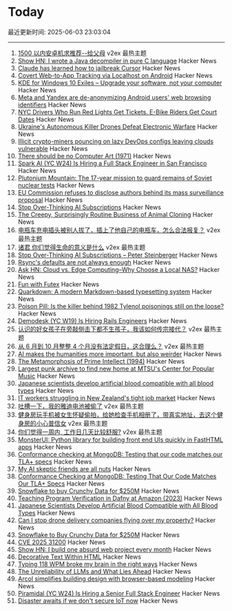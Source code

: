 # Today

最近更新时间: 2025-06-03 23:03:04

--- 
1. [1500 以内安卓机求推荐--给父母](https://www.v2ex.com/t/1136006) v2ex 最热主题
2. [Show HN: I wrote a Java decompiler in pure C language](https://github.com/neocanable/garlic) Hacker News
3. [Claude has learned how to jailbreak Cursor](https://forum.cursor.com/t/important-claude-has-learned-how-to-jailbreak-cursor/96702) Hacker News
4. [Covert Web-to-App Tracking via Localhost on Android](https://localmess.github.io/) Hacker News
5. [KDE for Windows 10 Exiles – Upgrade your software, not your computer](https://kde.org/for/w10-exiles/) Hacker News
6. [Meta and Yandex are de-anonymizing Android users' web browsing identifiers](https://arstechnica.com/security/2025/06/headline-to-come/) Hacker News
7. [NYC Drivers Who Run Red Lights Get Tickets. E-Bike Riders Get Court Dates](https://www.nytimes.com/2025/05/24/nyregion/ebikes-scooters-cyclists-nyc.html) Hacker News
8. [Ukraine's Autonomous Killer Drones Defeat Electronic Warfare](https://spectrum.ieee.org/ukraine-killer-drones) Hacker News
9. [Illicit crypto-miners pouncing on lazy DevOps configs leaving clouds vulnerable](https://www.theregister.com/2025/06/03/illicit_miners_hashicorp_tools/) Hacker News
10. [There should be no Computer Art (1971)](https://dam.org/museum/essays_ui/essays/there-should-be-no-computer-art/) Hacker News
11. [Spark AI (YC W24) Is Hiring a Full Stack Engineer in San Francisco](https://www.ycombinator.com/companies/spark/jobs/kDeJlPK-software-engineer-full-stack) Hacker News
12. [Plutonium Mountain: The 17-year mission to guard remains of Soviet nuclear tests](https://www.belfercenter.org/publication/plutonium-mountain-inside-17-year-mission-secure-legacy-soviet-nuclear-testing) Hacker News
13. [EU Commission refuses to disclose authors behind its mass surveillance proposal](https://old.reddit.com/r/europe/comments/1l2655n/the_eu_commission_refuses_to_disclose_the/) Hacker News
14. [Stop Over-Thinking AI Subscriptions](https://steipete.me/posts/2025/stop-overthinking-ai-subscriptions) Hacker News
15. [The Creepy, Surprisingly Routine Business of Animal Cloning](https://www.theatlantic.com/magazine/archive/2025/07/animal-cloning-industry/682892/) Hacker News
16. [电瓶车充电插头被别人拔了，插上了他自己的电瓶车，怎么合法报复？](https://www.v2ex.com/t/1135999) v2ex 最热主题
17. [诸君 你们觉得生命的意义是什么](https://www.v2ex.com/t/1135968) v2ex 最热主题
18. [Stop Over-Thinking AI Subscriptions – Peter Steinberger](https://steipete.me/posts/2025/stop-overthinking-ai-subscriptions) Hacker News
19. [Rsync's defaults are not always enough](https://rachelbythebay.com/w/2025/05/31/sync/) Hacker News
20. [Ask HN: Cloud vs. Edge Computing–Why Choose a Local NAS?](https://news.ycombinator.com/item?id=44167922) Hacker News
21. [Fun with Futex](https://blog.fredrb.com/2025/06/02/futex-fun/) Hacker News
22. [Quarkdown: A modern Markdown-based typesetting system](https://github.com/iamgio/quarkdown) Hacker News
23. [Poison Pill: Is the killer behind 1982 Tylenol poisonings still on the loose?](https://www.trulyadventure.us/poison-pill) Hacker News
24. [Demodesk (YC W19) Is Hiring Rails Engineers](https://demodesk.com/careers) Hacker News
25. [认识的好女孩子在旁敲侧击下都不生孩子，我该如何传宗接代？](https://www.v2ex.com/t/1135972) v2ex 最热主题
26. [从 6 月到 10 月整整 4 个月没有法定假日，这合理么？](https://www.v2ex.com/t/1135952) v2ex 最热主题
27. [AI makes the humanities more important, but also weirder](https://resobscura.substack.com/p/ai-makes-the-humanities-more-important) Hacker News
28. [The Metamorphosis of Prime Intellect (1994)](https://localroger.com/prime-intellect/mopiall.html) Hacker News
29. [Largest punk archive to find new home at MTSU's Center for Popular Music](https://mtsunews.com/worlds-largest-punk-archive-moves-to-center-for-popular-music/) Hacker News
30. [Japanese scientists develop artificial blood compatible with all blood types](https://www.tokyoweekender.com/entertainment/tech-trends/japanese-scientists-develop-artificial-blood/) Hacker News
31. [IT workers struggling in New Zealand's tight job market](https://www.rnz.co.nz/news/chinese/562914/it-workers-struggling-in-new-zealand-s-tight-job-market) Hacker News
32. [吐槽一下，我的雅迪电池被偷了](https://www.v2ex.com/t/1135924) v2ex 最热主题
33. [健身房玩手机被女生怀疑偷拍，给她检查手机相册了，带真实地址，去这个健身房的小心普信女](https://www.v2ex.com/t/1135915) v2ex 最热主题
34. [你们觉得一周内, 工作日几天比较舒服?](https://www.v2ex.com/t/1135909) v2ex 最热主题
35. [MonsterUI: Python library for building front end UIs quickly in FastHTML apps](https://www.answer.ai/posts/2025-01-15-monsterui.html) Hacker News
36. [Conformance checking at MongoDB: Testing that our code matches our TLA+ specs](https://www.mongodb.com/blog/post/engineering/conformance-checking-at-mongodb-testing-our-code-matches-our-tla-specs) Hacker News
37. [My AI skeptic friends are all nuts](https://fly.io/blog/youre-all-nuts/) Hacker News
38. [Conformance Checking at MongoDB: Testing That Our Code Matches Our TLA+ Specs](https://www.mongodb.com/blog/post/engineering/conformance-checking-at-mongodb-testing-our-code-matches-our-tla-specs) Hacker News
39. [Snowflake to buy Crunchy Data for $250M](https://www.wsj.com/articles/snowflake-to-buy-crunchy-data-for-250-million-233543ab) Hacker News
40. [Teaching Program Verification in Dafny at Amazon (2023)](https://dafny.org/blog/2023/12/15/teaching-program-verification-in-dafny-at-amazon/) Hacker News
41. [Japanese Scientists Develop Artificial Blood Compatible with All Blood Types](https://www.tokyoweekender.com/entertainment/tech-trends/japanese-scientists-develop-artificial-blood/) Hacker News
42. [Can I stop drone delivery companies flying over my property?](https://www.rte.ie/brainstorm/2025/0602/1481005-drone-delivery-companies-property-legal-rights-airspace/) Hacker News
43. [Snowflake to Buy Crunchy Data for $250M](https://www.wsj.com/articles/snowflake-to-buy-crunchy-data-for-250-million-233543ab) Hacker News
44. [CVE 2025 31200](https://blog.noahhw.dev/posts/cve-2025-31200/) Hacker News
45. [Show HN: I build one absurd web project every month](https://absurd.website) Hacker News
46. [Decorative Text Within HTML](https://shkspr.mobi/blog/2025/05/decorative-text-within-html/) Hacker News
47. [Typing 118 WPM broke my brain in the right ways](http://balaji-amg.surge.sh/blog/typing-118-wpm-brain-rewiring) Hacker News
48. [The Unreliability of LLMs and What Lies Ahead](https://verissimo.substack.com/p/verissimo-monthly-may-2025) Hacker News
49. [Arcol simplifies building design with browser-based modeling](https://www.arcol.io/) Hacker News
50. [Piramidal (YC W24) Is Hiring a Senior Full Stack Engineer](https://www.ycombinator.com/companies/piramidal/jobs/1a1PgE9-senior-full-stack-engineer) Hacker News
51. [Disaster awaits if we don't secure IoT now](https://spectrum.ieee.org/iot-security-root-of-trust) Hacker News
